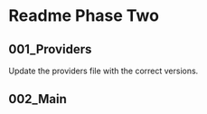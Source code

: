 # Readme Phase Two


## 001_Providers
Update the providers file with the correct versions.

## 002_Main

## 